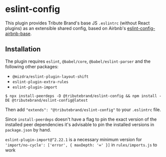 # eslint-config

This plugin provides Tribute Brand's base JS `.eslintrc` (without React plugins) as an extensible shared config, based on Airbnb's
[eslint-config-airbnb-base](https://github.com/airbnb/javascript/tree/master/packages/eslint-config-airbnb-base).

## Installation

The plugin requires `eslint`, `@babel/core`, `@babel/eslint-parser` and the following other packages:

- `@mizdra/eslint-plugin-layout-shift`
- `eslint-plugin-extra-rules`
- `eslint-plugin-import`

```shell
$ npx install-peerdeps -D @tributebrand/eslint-config && npm install -DE @tributebrand/eslint-config@latest
```

Then add `"extends": "@tributebrand/eslint-config"` to your `.eslintrc` file.

Since `install-peerdeps` doesn't have a flag to pin the exact version of the installed peer dependencies it's advisable to pin the installed versions in `package.json` by hand.

`eslint-plugin-import@^2.22.1` is a necessary minimum version for `'import/no-cycle': ['error', { maxDepth: '∞' }]` in `rules/imports.js` to work
